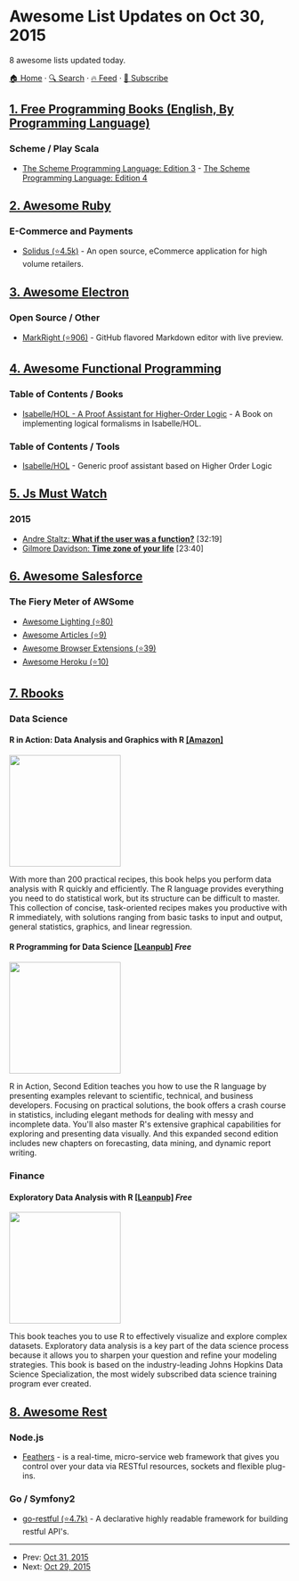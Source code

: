 # Awesome List Updates on Oct 30, 2015

8 awesome lists updated today.

[🏠 Home](/README.md) · [🔍 Search](https://www.trackawesomelist.com/search/) · [🔥 Feed](https://www.trackawesomelist.com/rss.xml) · [📮 Subscribe](https://trackawesomelist.us17.list-manage.com/subscribe?u=d2f0117aa829c83a63ec63c2f&id=36a103854c)



## [1. Free Programming Books (English, By Programming Language)](/content/EbookFoundation/free-programming-books/README.md)

### Scheme / Play Scala

*   [The Scheme Programming Language: Edition 3](http://www.scheme.com/tspl3/) - [The Scheme Programming Language: Edition 4](http://www.scheme.com/tspl4/)

## [2. Awesome Ruby](/content/markets/awesome-ruby/README.md)

### E-Commerce and Payments

*   [Solidus (⭐4.5k)](https://github.com/solidusio/solidus) - An open source, eCommerce application for high volume retailers.

## [3. Awesome Electron](/content/sindresorhus/awesome-electron/README.md)

### Open Source / Other

*   [MarkRight (⭐906)](https://github.com/dvcrn/markright) - GitHub flavored Markdown editor with live preview.

## [4. Awesome Functional Programming](/content/lucasviola/awesome-functional-programming/README.md)

### Table of Contents / Books

*   [Isabelle/HOL - A Proof Assistant for Higher-Order Logic](http://isabelle.in.tum.de/doc/tutorial.pdf) - A Book on implementing logical formalisms in Isabelle/HOL.

### Table of Contents / Tools

*   [Isabelle/HOL](https://www.cl.cam.ac.uk/research/hvg/Isabelle/) - Generic proof assistant based on Higher Order Logic

## [5. Js Must Watch](/content/bolshchikov/js-must-watch/README.md)

### 2015

*   [Andre Staltz: **What if the user was a function?**](https://www.youtube.com/watch?v=1zj7M1LnJV4) \[32:19]
*   [Gilmore Davidson: **Time zone of your life**](https://www.youtube.com/watch?v=2BdFg5JT9lg) \[23:40]

## [6. Awesome Salesforce](/content/mailtoharshit/awesome-salesforce/README.md)

### The Fiery Meter of AWSome

*   [Awesome Lighting (⭐80)](https://github.com/mailtoharshit/awesome-lighting)
*   [Awesome Articles (⭐9)](https://github.com/mailtoharshit/awesome-salesforce-articles)
*   [Awesome Browser Extensions (⭐39)](https://github.com/mailtoharshit/awesome-browser-extensions-for-salesforce/blob/master/README.md)
*   [Awesome Heroku (⭐10)](https://github.com/mailtoharshit/awesome-heroku)

## [7. Rbooks](/content/RomanTsegelskyi/rbooks/README.md)

### Data Science

#### R in Action: Data Analysis and Graphics with R [\[Amazon\]](http://www.amazon.com/gp/product/1617291382)

<img src="http://ecx.images-amazon.com/images/I/41cUuaLl2PL._SX396_BO1,204,203,200_.jpg" width="200px"/>

With more than 200 practical recipes, this book helps you perform data analysis with R quickly and efficiently. The R language provides everything you need to do statistical work, but its structure can be difficult to master. This collection of concise, task-oriented recipes makes you productive with R immediately, with solutions ranging from basic tasks to input and output, general statistics, graphics, and linear regression.
#### R Programming for Data Science [\[Leanpub\]](https://leanpub.com/rprogramming) *Free*

<img src="https://s3.amazonaws.com/titlepages.leanpub.com/rprogramming/large?1437358922" width="200px"/>

R in Action, Second Edition teaches you how to use the R language by presenting examples relevant to scientific, technical, and business developers. Focusing on practical solutions, the book offers a crash course in statistics, including elegant methods for dealing with messy and incomplete data. You'll also master R's extensive graphical capabilities for exploring and presenting data visually. And this expanded second edition includes new chapters on forecasting, data mining, and dynamic report writing.

### Finance

#### Exploratory Data Analysis with R [\[Leanpub\]](https://leanpub.com/exdata) *Free*

<img src="https://s3.amazonaws.com/titlepages.leanpub.com/exdata/large?1437682450" width="200px"/>

This book teaches you to use R to effectively visualize and explore complex datasets. Exploratory data analysis is a key part of the data science process because it allows you to sharpen your question and refine your modeling strategies. This book is based on the industry-leading Johns Hopkins Data Science Specialization, the most widely subscribed data science training program ever created.

## [8. Awesome Rest](/content/marmelab/awesome-rest/README.md)

### Node.js

*   [Feathers](http://feathersjs.com/) - is a real-time, micro-service web framework that gives you control over your data via RESTful resources, sockets and flexible plug-ins.

### Go / Symfony2

*   [go-restful (⭐4.7k)](https://github.com/emicklei/go-restful) - A declarative highly readable framework for building restful API's.

---

- Prev: [Oct 31, 2015](/content/2015/10/31/README.md)
- Next: [Oct 29, 2015](/content/2015/10/29/README.md)